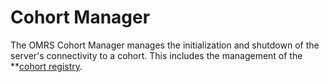 <!-- SPDX-License-Identifier: Apache-2.0 -->

# Cohort Manager

The OMRS Cohort Manager manages the initialization and shutdown of the server's
connectivity to a cohort.  This includes the management of the **[cohort registry](cohort-registry.md).